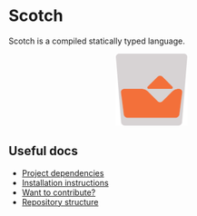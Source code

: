 # Scotch

Scotch is a compiled statically typed language.

<p align="center">
  <img src="./logo/logo_export.svg" alt="Logo" width=25% />
</p>

## Useful docs

* [Project dependencies](./docs/DEPENDENCIES.md)
* [Installation instructions](./docs/INSTALL.md)
* [Want to contribute?](./docs/CONTRIBUTING.md)
* [Repository structure](./docs/ORGANISATOIN.md)
